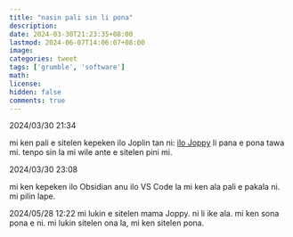 ```yaml
---
title: "nasin pali sin li pona"
description: 
date: 2024-03-30T21:23:35+08:00
lastmod: 2024-06-07T14:06:07+08:00
image: 
categories: tweet
tags: ['grumble', 'software']
math: 
license: 
hidden: false
comments: true
---
```


2024/03/30 21:34

mi ken pali e sitelen kepeken ilo Joplin tan ni: [ilo Joppy](https://github.com/marph91/joppy) li pana e pona tawa mi. tenpo sin la mi wile ante e sitelen pini mi.

2024/03/30 23:08

mi ken kepeken ilo Obsidian anu ilo VS Code la mi ken ala pali e pakala ni. mi pilin lape.

2024/05/28 12:22
mi lukin e sitelen mama Joppy. ni li ike ala. mi ken sona pona e ni. mi lukin sitelen ona la, mi ken sitelen pona.

